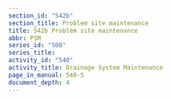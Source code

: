 ```yaml
---
section_id: "542b"
section_title: Problem site maintenance
title: 542b Problem site maintenance
abbr: PSM
series_id: "500"
series_title: 
activity_id: "540"
activity_title: Drainage System Maintenance
page_in_manual: 540-5
document_depth: 4
---
```

